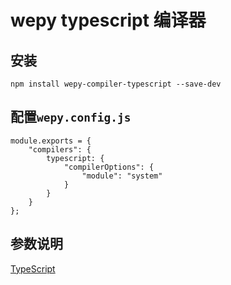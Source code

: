 # wepy typescript 编译器

## 安装

```
npm install wepy-compiler-typescript --save-dev
```

## 配置`wepy.config.js`

```
module.exports = {
    "compilers": {
        typescript: {
            "compilerOptions": {
                "module": "system"
            }
        }
    }
};
```

## 参数说明

[TypeScript](https://www.tslang.cn/docs/home.html)